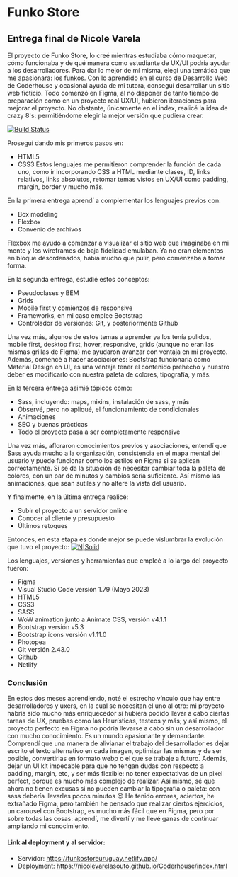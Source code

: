 # Funko Store
## Entrega final de Nicole Varela
El proyecto de Funko Store, lo creé mientras estudiaba cómo maquetar, cómo funcionaba y de qué manera como estudiante de UX/UI podría ayudar a los desarrolladores.
Para dar lo mejor de mí misma, elegí una temática que me apasionara: los funkos. Con lo aprendido en el curso de Desarrollo Web de Coderhouse y ocasional ayuda de mi tutora, conseguí desarrollar un sitio web ficticio.
Todo comenzó en Figma, al no disponer de tanto tiempo de preparación como en un proyecto real UX/UI, hubieron iteraciones para mejorar el proyecto. No obstante, únicamente en el index, realicé la idea de crazy 8's: permitiéndome elegir la mejor versión que pudiera crear.

[![Build Status](https://upload.wikimedia.org/wikipedia/commons/a/ad/Figma-1-logo.png)](https://www.figma.com/file/m3Oe4xq6rOpkOypeQmjLoi/Wireframes?type=design&node-id=23%3A2&mode=design&t=s9mvU0SWjBxgbJrN-1)

Proseguí dando mis primeros pasos en:
- HTML5
- CSS3
Estos lenguajes me permitieron comprender la función de cada uno, como ir incorporando CSS a HTML mediante clases, ID, links relativos, links absolutos, retomar temas vistos en UX/UI como padding, margin, border y mucho más.

En la primera entrega aprendí a complementar los lenguajes previos con:
- Box modeling
- Flexbox
- Convenio de archivos

Flexbox me ayudó a comenzar a visualizar el sitio web que imaginaba en mi mente y los wireframes de baja fidelidad emulaban. Ya no eran elementos en bloque desordenados, había mucho que pulir, pero comenzaba a tomar forma.

En la segunda entrega, estudié estos conceptos:
- Pseudoclases y BEM
- Grids
- Mobile first y comienzos de responsive
- Frameworks, en mi caso emplee Bootstrap
- Controlador de versiones: Git, y posteriormente Github

Una vez más, algunos de estos temas a aprender ya los tenía pulidos, mobile first, desktop first, hover, responsive, grids (aunque no eran las mismas grillas de Figma) me ayudaron avanzar con ventaja en mi proyecto. Además, comencé a hacer asociaciones: Bootstrap funcionaría como Material Design en UI, es una ventaja tener el contenido prehecho y nuestro deber es modificarlo con nuestra paleta de colores, tipografía, y más.

En la tercera entrega asimié tópicos como:
- Sass, incluyendo: maps, mixins, instalación de sass, y más
- Observé, pero no apliqué, el funcionamiento de condicionales
- Animaciones
- SEO y buenas prácticas
- Todo el proyecto pasa a ser completamente responsive

Una vez más, afloraron conocimientos previos y asociaciones, entendí que Sass ayuda mucho a la organización, consistencia en el mapa mental del usuario y puede funcionar como los estilos en Figma si se aplican correctamente. Si se da la situación de necesitar cambiar toda la paleta de colores, con un par de minutos y cambios sería suficiente. Así mismo las animaciones, que sean sutiles y no altere la vista del usuario. 

Y finalmente, en la última entrega realicé:
- Subir el proyecto a un servidor online
- Conocer al cliente y presupuesto
- Últimos retoques

Entonces, en esta etapa es donde mejor se puede vislumbrar la evolución que tuvo el proyecto: 
[![N|Solid](https://upload.wikimedia.org/wikipedia/commons/a/ad/Figma-1-logo.png)](https://www.figma.com/file/m3Oe4xq6rOpkOypeQmjLoi/Wireframes?type=design&node-id=136%3A110&mode=design&t=nKgCmKKihQMYN4vM-1)

Los lenguajes, versiones y herramientas que empleé a lo largo del proyecto fueron:
- Figma
- Visual Studio Code versión 1.79 (Mayo 2023)
- HTML5
- CSS3
- SASS
- WoW animation junto a Animate CSS, versión v4.1.1
- Bootstrap versión v5.3
- Bootstrap icons versión v1.11.0
- Photopea
- Git versión 2.43.0
- Github
- Netlify

### Conclusión
En estos dos meses aprendiendo, noté el estrecho vínculo que hay entre desarrolladores y uxers, en la cual se necesitan el uno al otro: mi proyecto habría sido mucho más enriquecedor si hubiera podido llevar a cabo ciertas tareas de UX, pruebas como las Heurísticas, testeos y más; y así mismo, el proyecto perfecto en Figma no podría llevarse a cabo sin un desarrollador con mucho conocimiento. Es un mundo apasionante y demandante.
Comprendí que una manera de alivianar el trabajo del desarrollador es dejar escrito el texto alternativo en cada imagen, optimizar las mismas y de ser posible, convertirlas en formato webp o el que se trabaje a futuro. Además, dejar un UI kit impecable para que no tengan dudas con respecto a padding, margin, etc, y ser más flexible: no tener expectativas de un pixel perfect, porque es mucho más complejo de realizar.
Así mismo, sé que ahora no tienen excusas si no pueden cambiar la tipografía o paleta: con sass debería llevarles pocos minutos 😉
He tenido errores, aciertos, he extrañado Figma, pero también he pensado que realizar ciertos ejercicios, un carousel con Bootstrap, es mucho más fácil que en Figma, pero por sobre todas las cosas: aprendí, me divertí y me llevé ganas de continuar ampliando mi conocimiento.

#### Link al deployment y al servidor:
- Servidor: https://funkostoreuruguay.netlify.app/
- Deployment: https://nicolevarelasouto.github.io/Coderhouse/index.html
